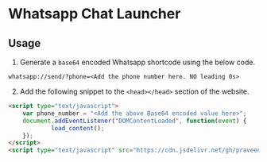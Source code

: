 # Whatsapp Chat Launcher

## Usage

1. Generate a `base64` encoded Whatsapp shortcode using the below code.
```
whatsapp://send/?phone=<Add the phone number here. NO leading 0s>
```

2. Add the following snippet to the `<head></head>` section of the website. 
```html
<script type="text/javascript">
    var phone_number = "<Add the above Base64 encoded value here>";
    document.addEventListener("DOMContentLoaded", function(event) {
            load_content();
    });
</script>
<script type="text/javascript" src="https://cdn.jsdelivr.net/gh/praveenprem/whatsapp-chat-launcher/whatsapp.js"></script>
```